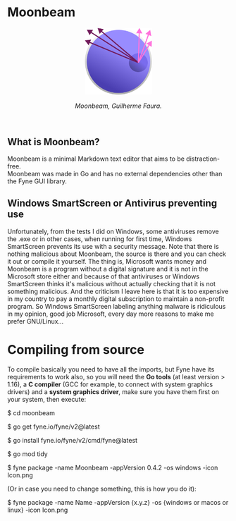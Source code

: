 # Moonbeam
<p align="center">
  <img src="moonbeam.svg" width=30% heigth=30% alt="Moonbeam logo, Guilherme Faura">
</p>

<p align="center"><em>Moonbeam, Guilherme Faura.</em></p>

<br>

## What is Moonbeam?

Moonbeam is a minimal Markdown text editor that aims to be distraction-free.  
Moonbeam was made in Go and has no external dependencies other than the Fyne GUI library.  

## Windows SmartScreen or Antivirus preventing use

Unfortunately, from the tests I did on Windows, some antiviruses remove the .exe or in other cases, when running for first time, Windows SmartScreen prevents its use with a security message. Note that there is nothing malicious about Moonbeam, the source is there and you can check it out or compile it yourself. The thing is, Microsoft wants money and Moonbeam is a program without a digital signature and it is not in the Microsoft store either and because of that antiviruses or Windows SmartScreen thinks it's malicious without actually checking that it is not something malicious. And the criticism I leave here is that it is too expensive in my country to pay a monthly digital subscription to maintain a non-profit program. So Windows SmartScreen labeling anything malware is ridiculous in my opinion, good job Microsoft, every day more reasons to make me prefer GNU/Linux...

# Compiling from source

To compile basically you need to have all the imports, but Fyne have its requirements to work also, so you will need the **Go tools** (at least version > 1.16), a **C compiler** (GCC for example, to connect with system graphics drivers) and a **system graphics driver**, make sure you have them first on your system, then execute:

$ cd moonbeam  

$ go get fyne.io/fyne/v2@latest  

$ go install fyne.io/fyne/v2/cmd/fyne@latest  

$ go mod tidy

$ fyne package -name Moonbeam -appVersion 0.4.2 -os windows -icon Icon.png

(Or in case you need to change something, this is how you do it):

$ fyne package -name Name -appVersion {x.y.z} -os {windows or macos or linux} -icon Icon.png  
